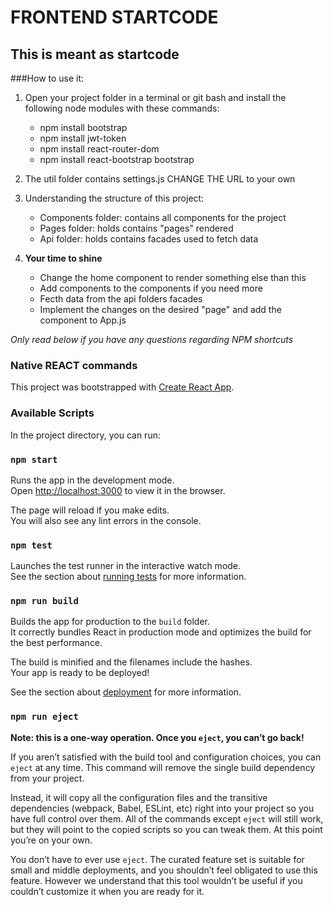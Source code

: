 # FRONTEND STARTCODE 

## This is meant as startcode
###How to use it:
1. Open your project folder in a terminal or git bash and install the following node modules with these commands:
	- npm install bootstrap
	- npm install jwt-token
	- npm install react-router-dom
	- npm install react-bootstrap bootstrap 

2. The util folder contains settings.js CHANGE THE URL to your own

3. Understanding the structure of this project:
	- Components folder: contains all components for the project
	- Pages folder: holds contains "pages" rendered
	- Api folder: holds contains facades used to fetch data

4. **Your time to shine**
	- Change the home component to render something else than this
	- Add components to the components if you need more
	- Fecth data from the api folders facades
	- Implement the changes on the desired "page" and add the component to App.js


*Only read below if you have any questions regarding NPM shortcuts*

### Native REACT commands 

This project was bootstrapped with [Create React App](https://github.com/facebook/create-react-app).

### Available Scripts

In the project directory, you can run:

### `npm start`

Runs the app in the development mode.\
Open [http://localhost:3000](http://localhost:3000) to view it in the browser.

The page will reload if you make edits.\
You will also see any lint errors in the console.

### `npm test`

Launches the test runner in the interactive watch mode.\
See the section about [running tests](https://facebook.github.io/create-react-app/docs/running-tests) for more information.

### `npm run build`

Builds the app for production to the `build` folder.\
It correctly bundles React in production mode and optimizes the build for the best performance.

The build is minified and the filenames include the hashes.\
Your app is ready to be deployed!

See the section about [deployment](https://facebook.github.io/create-react-app/docs/deployment) for more information.

### `npm run eject`

**Note: this is a one-way operation. Once you `eject`, you can’t go back!**

If you aren’t satisfied with the build tool and configuration choices, you can `eject` at any time. This command will remove the single build dependency from your project.

Instead, it will copy all the configuration files and the transitive dependencies (webpack, Babel, ESLint, etc) right into your project so you have full control over them. All of the commands except `eject` will still work, but they will point to the copied scripts so you can tweak them. At this point you’re on your own.

You don’t have to ever use `eject`. The curated feature set is suitable for small and middle deployments, and you shouldn’t feel obligated to use this feature. However we understand that this tool wouldn’t be useful if you couldn’t customize it when you are ready for it.

